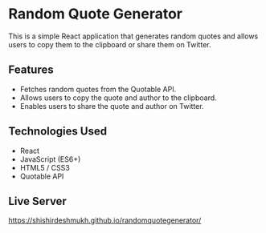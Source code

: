 # Random Quote Generator

This is a simple React application that generates random quotes and allows users to copy them to the clipboard or share them on Twitter.

## Features

- Fetches random quotes from the Quotable API.
- Allows users to copy the quote and author to the clipboard.
- Enables users to share the quote and author on Twitter.

## Technologies Used

- React
- JavaScript (ES6+)
- HTML5 / CSS3
- Quotable API

## Live Server
https://shishirdeshmukh.github.io/randomquotegenerator/

